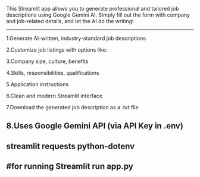 This Streamlit app allows you to generate professional and tailored job descriptions using Google Gemini AI. Simply fill out the form with company and job-related details, and let the AI do the writing!


-----------------------------------------------------------------------------------------------------------------
1.Generate AI-written, industry-standard job descriptions

2.Customize job listings with options like:

3.Company size, culture, benefits

4.Skills, responsibilities, qualifications

5.Application instructions

6.Clean and modern Streamlit interface

7.Download the generated job description as a .txt file

8.Uses Google Gemini API (via API Key in .env)
------------------------------------------------------------------------------------------------------------------
streamlit
requests
python-dotenv
------------------------------------------------------------------------------------------------------------------
#for running Streamlit run app.py
----------------------------------------------------------------


